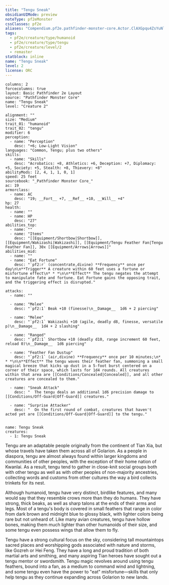 ```yaml
---
title: "Tengu Sneak"
obsidianUIMode: preview
noteType: pf2eMonster
cssClasses: pf2e
aliases: "Compendium.pf2e.pathfinder-monster-core.Actor.ClAXGpqu4ZsYuNle" 
tags:
  - pf2e/creature/type/humanoid
  - pf2e/creature/type/tengu
  - pf2e/creature/level/2
  - remaster
statblock: inline
name: "Tengu Sneak"
level: 2
license: ORC
---
```


```statblock
columns: 2
forcecolumns: true
layout: Basic Pathfinder 2e Layout
source: "Pathfinder Monster Core"
name: "Tengu Sneak"
level: "Creature 2"

alignment: ""
size: "Medium"
trait_01: "humanoid"
trait_02: "tengu"
modifier: 6
perception:
  - name: "Perception"
    desc: "+6; Low-Light Vision"
languages: "Common, Tengu; plus two others"
skills:
  - name: "Skills"
    desc: "Acrobatics: +8, Athletics: +6, Deception: +7, Diplomacy: +5, Society: +5, Stealth: +8, Thievery: +8"
abilityMods: [2, 4, 1, 1, 0, 1]
speed: 25 feet
sourcebook: "_Pathfinder Monster Core_"
ac: 19
armorclass:
  - name: AC
    desc: "19; __Fort__ +7, __Ref__ +10, __Will__ +4"
hp: 27
health:
  - name: ""
  - name: HP
    desc: "27"
abilities_top:
  - name: ""
  - name: "Items"
    desc: "[[Equipment/Shortbow|Shortbow]], [[Equipment/Wakizashi|Wakizashi]], [[Equipment/Tengu Feather Fan|Tengu Feather Fan]], 30x [[Equipment/Arrows|Arrows]]"
abilities_mid:
  - name: ""
  - name: "Eat Fortune"
    desc: "`pf2:r` (concentrate,divine) **Frequency** once per day\n\n**Trigger** A creature within 60 feet uses a fortune or misfortune effect\n* * *\n\n**Effect** The tengu negates the attempt to manipulate fate and fortune. Eat Fortune gains the opposing trait, and the triggering effect is disrupted."

attacks:
  - name: ""

  - name: "Melee"
    desc: "`pf2:1` Beak +10 (finesse)\n__Damage__  1d6 + 2 piercing"

  - name: "Melee"
    desc: "`pf2:1` Wakizashi +10 (agile, deadly d8, finesse, versatile p)\n__Damage__  1d4 + 2 slashing"

  - name: "Ranged"
    desc: "`pf2:1` Shortbow +10 (deadly d10, range increment 60 feet, reload 0)\n__Damage__  1d6 piercing"

  - name: "Feather Fan Dustup"
    desc: "`pf2:1` (air,divine) **Frequency** once per 10 minutes;\n* * *\n\n**Effect** The tengu waves their feather fan, summoning a small magical breeze that kicks up dust in a 5-foot burst centered on a corner of their space, which lasts for 1d4 rounds. All creatures within that area are [[Conditions/Concealed|Concealed]], and all other creatures are concealed to them."

  - name: "Sneak Attack"
    desc: "  The tengu deals an additional 1d6 precision damage to [[Conditions/Off-Guard|Off-Guard]] creatures."

  - name: "Surprise Attacker"
    desc: "  On the first round of combat, creatures that haven't acted yet are [[Conditions/Off-Guard|Off-Guard]] to the tengu."
 
```

```encounter-table
name: Tengu Sneak
creatures:
  - 1: Tengu Sneak
```



Tengu are an adaptable people originally from the continent of Tian Xia, but whose travels have taken them across all of Golarion. As a people in diaspora, tengu are almost always found within larger kingdoms and communities of other peoples, with the exception of their home nation of Kwanlai. As a result, tengu tend to gather in close-knit social groups both with other tengu as well as with other peoples of non-majority ancestries, collecting words and customs from other cultures the way a bird collects trinkets for its nest.

Although humanoid, tengu have very distinct, birdlike features, and many would say that they resemble crows more than they do humans. They have strong, thick beaks, as well as sharp talons at the ends of their arms and legs. Most of a tengu's body is covered in small feathers that range in color from dark brown and midnight blue to glossy black, with lighter colors being rare but not unheard of. Like many avian creatures, tengu have hollow bones, making them much lighter than other humanoids of their size, and some tengu even possess wings that allow them to fly.

Tengu have a strong cultural focus on the sky, considering tall mountaintops sacred places and worshipping gods associated with nature and storms, like Gozreh or Hei Feng. They have a long and proud tradition of both martial arts and smithing, and many aspiring Tian heroes have sought out a tengu mentor or swordsmith. Tengu magic revolves around using tengu feathers, bound into a fan, as a medium to command wind and lightning, and some tengu even have the power to "eat" misfortune—skills that only help tengu as they continue expanding across Golarion to new lands.
